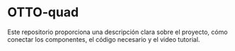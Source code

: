 # OTTO-quad
Este repositorio proporciona una descripción clara sobre el proyecto, cómo conectar los componentes, el código necesario y el video tutorial.

